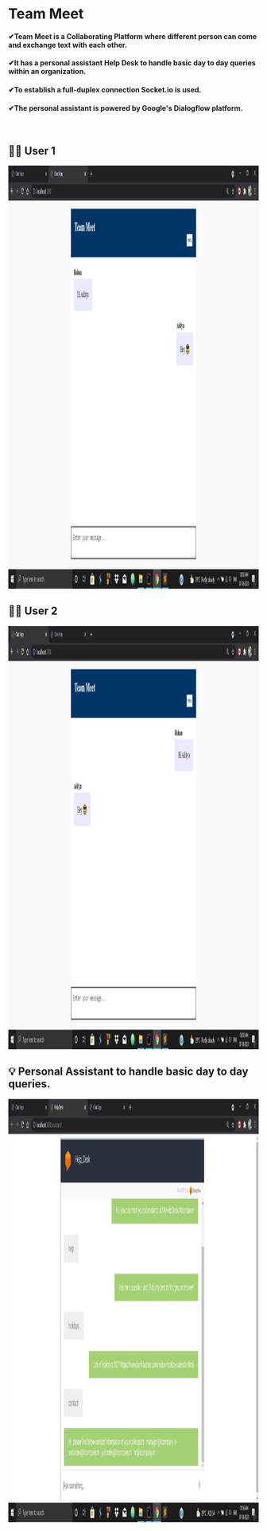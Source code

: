 # Team Meet
<h4>✔Team Meet is a Collaborating Platform where different person can come and exchange text with each other.</h4>
<h4>✔It has a personal assistant Help Desk to handle basic day to day queries within an organization.</h4>
<h4>✔To establish a full-duplex connection Socket.io is used.</h4>
<h4>✔The personal assistant is powered by Google's Dialogflow platform.</h4>
<br>
<h2>👦🏽 User 1</h2>  
<img src="readme/user1.png" height="850px" width="1000px"> 
<br>
<h2>🧑🏽 User 2</h2>  
<img src="readme/user 2.png" height="850px" width="1000px">
<br>
<h2>💡 Personal Assistant to handle basic day to day queries.</h2>  
<img src="readme/helpdesk.png" height="850px" width="1000px">
